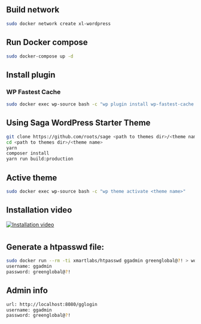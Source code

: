 ## Build network
```sh
sudo docker network create xl-wordpress
```

## Run Docker compose
```sh
sudo docker-compose up -d
```



## Install plugin
### WP Fastest Cache
```sh
sudo docker exec wp-source bash -c "wp plugin install wp-fastest-cache --activate"
```

## Using Saga WordPress Starter Theme
```sh
git clone https://github.com/roots/sage <path to themes dir>/<theme name>
cd <path to themes dir>/<theme name>
yarn
composer install
yarn run build:production
```
## Active theme
```sh
sudo docker exec wp-source bash -c "wp theme activate <theme name>"
```

## Installation video
[![Installation video](https://img.youtube.com/vi/ahr1CUHAO7c/0.jpg)](https://www.youtube.com/watch?v=ahr1CUHAO7c)
#
## Generate a htpasswd file:
```sh
sudo docker run --rm -ti xmartlabs/htpasswd ggadmin greenglobal@?! > wordpress/.htpasswd
username: ggadmin
password: greenglobal@?!
```

## Admin info
```sh
url: http://localhost:8080/gglogin
username: ggadmin
password: greenglobal@?!
```
